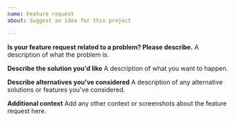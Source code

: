 ```yaml
---
name: Feature request
about: Suggest an idea for this project

---
```


**Is your feature request related to a problem? Please describe.**
A description of what the problem is.

**Describe the solution you'd like**
A description of what you want to happen.

**Describe alternatives you've considered**
A description of any alternative solutions or features you've considered.

**Additional context**
Add any other context or screenshots about the feature request here.
